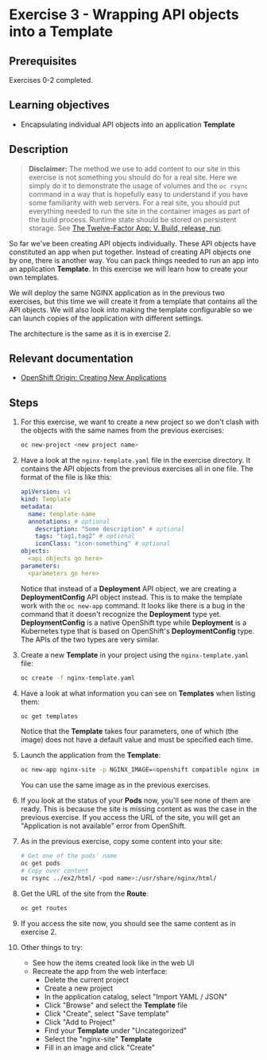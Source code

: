 # Exercise 3 - Wrapping API objects into a Template

## Prerequisites

Exercises 0-2 completed.

## Learning objectives

* Encapsulating individual API objects into an application **Template**

## Description

> **Disclaimer:** The method we use to add content to our site in this exercise is
> not something you should do for a real site. Here we simply do it to
> demonstrate the usage of volumes and the `oc rsync` command in a way that is
> hopefully easy to understand if you have some familiarity with web servers.
> For a real site, you should put everything needed to run the site in the
> container images as part of the build process. Runtime state should be stored
> on persistent storage. See
> [The Twelve-Factor App: V. Build, release, run](https://12factor.net/build-release-run).

So far we've been creating API objects individually. These API objects have
constituted an app when put together. Instead of creating API objects one by
one, there is another way. You can pack things needed to run an app into an
application **Template**. In this exercise we will learn how to create your own
templates.

We will deploy the same NGINX application as in the previous two exercises, but
this time we will create it from a template that contains all the API objects.
We will also look into making the template configurable so we can launch copies
of the application with different settings.

The architecture is the same as it is in exercise 2.

## Relevant documentation

* [OpenShift Origin: Creating New Applications](https://docs.openshift.org/3.6/dev_guide/application_lifecycle/new_app.html)

## Steps

1. For this exercise, we want to create a new project so we don't clash with the
   objects with the same names from the previous exercises:
   ```bash
   oc new-project <new project name>
   ```

2. Have a look at the `nginx-template.yaml` file in the exercise directory. It
   contains the API objects from the previous exercises all in one file. The
   format of the file is like this:
   ```yaml
   apiVersion: v1
   kind: Template
   metadata:
     name: template-name
     annotations: # optional
       description: "Some description" # optional
       tags: "tag1,tag2" # optional
       iconClass: "icon-something" # optional
   objects:
     <api objects go here>
   parameters:
     <parameters go here>
   ```
   Notice that instead of a **Deployment** API object, we are creating a
   **DeploymentConfig** API object instead. This is to make the template work
   with the `oc new-app` command. It looks like there is a bug in the command
   that it doesn't recognize the **Deployment** type yet. **DeploymentConfig**
   is a native OpenShift type while **Deployment** is a Kubernetes type that is
   based on OpenShift's **DeploymentConfig** type. The APIs of the two types are
   very similar.

3. Create a new **Template** in your project using the `nginx-template.yaml`
   file:
   ```bash
   oc create -f nginx-template.yaml
   ```

4. Have a look at what information you can see on **Templates** when listing
   them:
   ```bash
   oc get templates
   ```
   Notice that the **Template** takes four parameters, one of which (the image)
   does not have a default value and must be specified each time.

5. Launch the application from the **Template**:
   ```bash
   oc new-app nginx-site -p NGINX_IMAGE=<openshift compatible nginx image>
   ```
   You can use the same image as in the previous exercises.

6. If you look at the status of your **Pods** now, you'll see none of them are
   ready. This is because the site is missing content as was the case in the
   previous exercise. If you access the URL of the site, you will get an
   "Application is not available" error from OpenShift.

7. As in the previous exercise, copy some content into your site:
   ```bash
   # Get one of the pods' name
   oc get pods
   # Copy over content
   oc rsync ../ex2/html/ <pod name>:/usr/share/nginx/html/
   ```

8. Get the URL of the site from the **Route**:
   ```bash
   oc get routes
   ```

9. If you access the site now, you should see the same content as in exercise 2.

10. Other things to try:
    * See how the items created look like in the web UI
    * Recreate the app from the web interface:
       * Delete the current project
       * Create a new project
       * In the application catalog, select "Import YAML / JSON"
       * Click "Browse" and select the **Template** file
       * Click "Create", select "Save template"
       * Click "Add to Project"
       * Find your **Template** under "Uncategorized"
       * Select the "nginx-site" **Template**
       * Fill in an image and click "Create"
